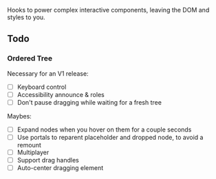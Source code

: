 Hooks to power complex interactive components, leaving the DOM and styles to you.

## Todo

### Ordered Tree

Necessary for an V1 release:

- [ ] Keyboard control
- [ ] Accessibility announce & roles
- [ ] Don't pause dragging while waiting for a fresh tree

Maybes:

- [ ] Expand nodes when you hover on them for a couple seconds
- [ ] Use portals to reparent placeholder and dropped node, to avoid a remount
- [ ] Multiplayer
- [ ] Support drag handles
- [ ] Auto-center dragging element
